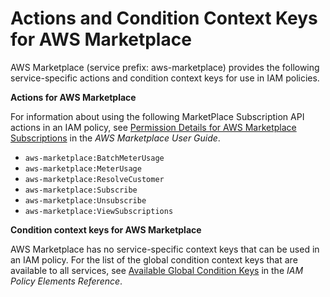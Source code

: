 # Actions and Condition Context Keys for AWS Marketplace<a name="list_aws-marketplace"></a>

AWS Marketplace \(service prefix: aws\-marketplace\) provides the following service\-specific actions and condition context keys for use in IAM policies\.

**Actions for AWS Marketplace**

For information about using the following MarketPlace Subscription API actions in an IAM policy, see [Permission Details for AWS Marketplace Subscriptions](http://docs.aws.amazon.com/marketplace/latest/controlling-access/ControllingAccessToAWSMarketplaceSubscriptions.html#SummaryOfAWSMarketplaceSubscriptionsPermissions) in the *AWS Marketplace User Guide*\.
+ `aws-marketplace:BatchMeterUsage`
+ `aws-marketplace:MeterUsage`
+ `aws-marketplace:ResolveCustomer`
+ `aws-marketplace:Subscribe`
+ `aws-marketplace:Unsubscribe`
+ `aws-marketplace:ViewSubscriptions`

**Condition context keys for AWS Marketplace**

AWS Marketplace has no service\-specific context keys that can be used in an IAM policy\. For the list of the global condition context keys that are available to all services, see [Available Global Condition Keys](reference_policies_condition-keys.md#AvailableKeys) in the *IAM Policy Elements Reference*\.